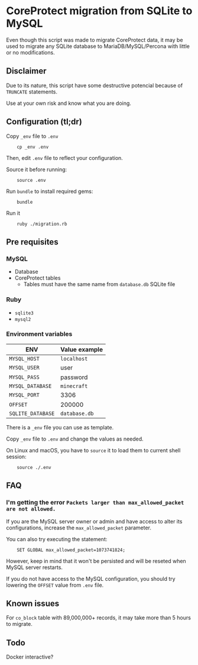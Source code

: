 # CoreProtect migration from SQLite to MySQL
Even though this script was made to migrate CoreProtect data, it may be used to migrate any SQLite database to MariaDB/MySQL/Percona with little or no modifications.

## Disclaimer
Due to its nature, this script have some destructive potencial because of `TRUNCATE` statements.

Use at your own risk and know what you are doing.
## Configuration (tl;dr)

Copy `_env` file to `.env`
```
    cp _env .env
```

Then, edit `.env` file to reflect your configuration.

Source it before running:
```
    source .env
```

Run `bundle` to install required gems:
```
    bundle
```

Run it
```
    ruby ./migration.rb
```

## Pre requisites
### MySQL
- Database
- CoreProtect tables
  - Tables must have the same name from `database.db` SQLite file

### Ruby
- `sqlite3`
- `mysql2`

### Environment variables
| ENV | Value example |
| --- | ----- |
| `MYSQL_HOST` | `localhost` |
| `MYSQL_USER` | user |
| `MYSQL_PASS` | password |
| `MYSQL_DATABASE` | `minecraft` |
| `MYSQL_PORT` | 3306 |
| `OFFSET` | 200000 |
| `SQLITE_DATABASE` | `database.db` |

There is a `_env` file you can use as template.

Copy `_env` file to `.env` and change the values as needed.

On Linux and macOS, you have to `source` it to load them to current shell session:
```
    source ./.env
```

## FAQ
### I'm getting the error `Packets larger than max_allowed_packet are not allowed.`
If you are the MySQL server owner or admin and have access to alter its configurations, increase the `max_allowed_packet` parameter.

You can also try executing the statement:
```
    SET GLOBAL max_allowed_packet=1073741824;
```
However, keep in mind that it won't be persisted and will be reseted when MySQL server restarts.

If you do not have access to the MySQL configuration, you should try lowering the `OFFSET` value from `.env` file.
## Known issues
For `co_block` table with 89,000,000+ records, it may take more than 5 hours to migrate.

## Todo
Docker interactive?
